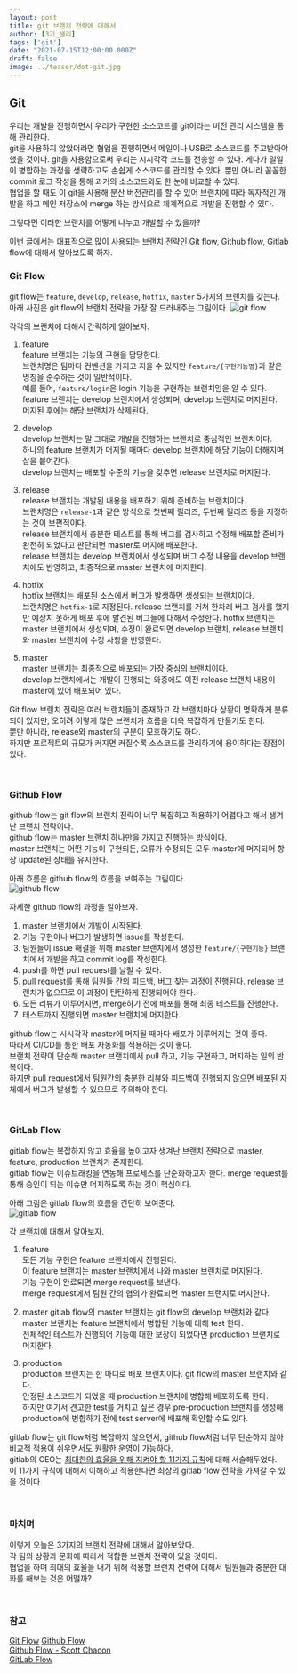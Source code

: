 ```yaml
---
layout: post  
title: git 브랜치 전략에 대해서  
author: [3기_샐리]  
tags: ['git']  
date: "2021-07-15T12:00:00.000Z"  
draft: false  
image: ../teaser/dot-git.jpg  
---
```


## Git

우리는 개발을 진행하면서 우리가 구현한 소스코드를 git이라는 버전 관리 시스템을 통해 관리한다.  
git을 사용하지 않았더라면 협업을 진행하면서 메일이나 USB로 소스코드를 주고받아야 했을 것이다.
git을 사용함으로써 우리는 시시각각 코드를 전송할 수 있다. 
게다가 일일이 병합하는 과정을 생략하고도 손쉽게 소스코드를 관리할 수 있다.
뿐만 아니라 꼼꼼한 commit 로그 작성을 통해 과거의 소스코드와도 한 눈에 비교할 수 있다.  
협업을 할 때도 이 git을 사용해 분산 버전관리를 할 수 있어 브랜치에 따라 독자적인 개발을 하고 메인 저장소에 merge 하는 방식으로 체계적으로 개발을 진행할 수 있다.

그렇다면 이러한 브랜치를 어떻게 나누고 개발할 수 있을까?

이번 글에서는 대표적으로 많이 사용되는 브랜치 전략인 Git flow, Github flow, Gitlab flow에 대해서 알아보도록 하자.

### Git Flow

git flow는 `feature`, `develop`, `release`, `hotfix`, `master` 5가지의 브랜치를 갖는다.  
아래 사진은 git flow의 브랜치 전략을 가장 잘 드러내주는 그림이다.
![git flow](https://user-images.githubusercontent.com/43775108/125800526-2ea36d8e-6262-4ba5-9ef0-af7845131d85.png)

각각의 브랜치에 대해서 간략하게 알아보자.

1. feature  
   feature 브랜치는 기능의 구현을 담당한다.  
   브랜치명은 팀마다 컨벤션을 가지고 지을 수 있지만 `feature/{구현기능명}`과 같은 명칭을 준수하는 것이 일반적이다.  
   예를 들어, `feature/login`은 login 기능을 구현하는 브랜치임을 알 수 있다.    
   feature 브랜치는 develop 브랜치에서 생성되며, develop 브랜치로 머지된다.  
   머지된 후에는 해당 브랜치가 삭제된다.

2. develop  
   develop 브랜치는 말 그대로 개발을 진행하는 브랜치로 중심적인 브랜치이다.  
   하나의 feature 브랜치가 머지될 때마다 develop 브랜치에 해당 기능이 더해지며 살을 붙여간다.  
   develop 브랜치는 배포할 수준의 기능을 갖추면 release 브랜치로 머지된다.

3. release  
   release 브랜치는 개발된 내용을 배포하기 위해 준비하는 브랜치이다.  
   브랜치명은 `release-1`과 같은 방식으로 첫번째 릴리즈, 두번째 릴리즈 등을 지정하는 것이 보편적이다.  
   release 브랜치에서 충분한 테스트를 통해 버그를 검사하고 수정해 배포할 준비가 완전히 되었다고 판단되면 master로 머지해 배포한다.    
   release 브랜치는 develop 브랜치에서 생성되며 버그 수정 내용을 develop 브랜치에도 반영하고, 최종적으로 master 브랜치에 머지한다.

4. hotfix  
   hotfix 브랜치는 배포된 소스에서 버그가 발생하면 생성되는 브랜치이다.  
   브랜치명은 `hotfix-1`로 지정된다. release 브랜치를 거쳐 한차례 버그 검사를 했지만 예상치 못하게 배포 후에 발견된 버그들에 대해서 수정한다.
   hotfix 브랜치는 master 브랜치에서 생성되며, 수정이 완료되면 develop 브랜치, release 브랜치와 master 브랜치에 수정 사항을 반영한다.  

5. master  
   master 브랜치는 최종적으로 배포되는 가장 중심의 브랜치이다.  
   develop 브랜치에서는 개발이 진행되는 와중에도 이전 release 브랜치 내용이 master에 있어 배포되어 있다.

Git flow 브랜치 전략은 여러 브랜치들이 존재하고 각 브랜치마다 상황이 명확하게 분류되어 있지만, 오히려 이렇게 많은 브랜치가 흐름을 더욱 복잡하게 만들기도 한다.  
뿐만 아니라, release와 master의 구분이 모호하기도 하다.  
하지만 프로젝트의 규모가 커지면 커질수록 소스코드를 관리하기에 용이하다는 장점이 있다.

<br>

### Github Flow

github flow는 git flow의 브랜치 전략이 너무 복잡하고 적용하기 어렵다고 해서 생겨난 브랜치 전략이다.  
github flow는 master 브랜치 하나만을 가지고 진행하는 방식이다.  
master 브랜치는 어떤 기능이 구현되든, 오류가 수정되든 모두 master에 머지되어 항상 update된 상태를 유지한다.

아래 흐름은 github flow의 흐름을 보여주는 그림이다.  
![github flow](https://user-images.githubusercontent.com/43775108/125813582-d1500c51-e1af-44e7-9f90-83901dfec03f.png)

자세한 github flow의 과정을 알아보자.

1. master 브랜치에서 개발이 시작된다.
2. 기능 구현이나 버그가 발생하면 issue를 작성한다.
3. 팀원들이 issue 해결을 위해 master 브랜치에서 생성한 `feature/{구현기능}` 브랜치에서 개발을 하고 commit log를 작성한다.
4. push를 하면 pull request를 날릴 수 있다.
5. pull request를 통해 팀원들 간의 피드백, 버그 찾는 과정이 진행된다. release 브랜치가 없으므로 이 과정이 탄탄하게 진행되어야 한다.
6. 모든 리뷰가 이루어지면, merge하기 전에 배포를 통해 최종 테스트를 진행한다.
7. 테스트까지 진행되면 master 브랜치에 머지한다.

github flow는 시시각각 master에 머지될 때마다 배포가 이루어지는 것이 좋다.  
따라서 CI/CD를 통한 배포 자동화를 적용하는 것이 좋다.  
브랜치 전략이 단순해 master 브랜치에서 pull 하고, 기능 구현하고, 머지하는 일의 반복이다.  
하지만 pull request에서 팀원간의 충분한 리뷰와 피드백이 진행되지 않으면 배포된 자체에서 버그가 발생할 수 있으므로 주의해야 한다.

<br>

### GitLab Flow

gitlab flow는 복잡하지 않고 효율을 높이고자 생겨난 브랜치 전략으로 master, feature, production 브랜치가 존재한다.  
gitlab flow는 이슈트래킹을 연동해 프로세스를 단순화하고자 한다. merge request를 통해 승인이 되는 이슈만 머지하도록 하는 것이 핵심이다.

아래 그림은 gitlab flow의 흐름을 간단히 보여준다.  
![gitlab flow](https://user-images.githubusercontent.com/43775108/125891998-ccba14fb-b15d-4259-8220-d11bc1b809f0.png)

각 브랜치에 대해서 알아보자.

1. feature  
   모든 기능 구현은 feature 브랜치에서 진행된다.  
   이 feature 브랜치는 master 브랜치에서 나와 master 브랜치로 머지된다.  
   기능 구현이 완료되면 merge request를 보낸다.  
   merge request에서 팀원 간의 협의가 완료되면 master 브랜치로 머지한다.

2. master gitlab flow의 master 브랜치는 git flow의 develop 브랜치와 같다.  
   master 브랜치는 feature 브랜치에서 병합된 기능에 대해 test 한다.  
   전체적인 테스트가 진행되어 기능에 대한 보장이 되었다면 production 브랜치로 머지한다.

3. production  
   production 브랜치는 한 마디로 배포 브랜치이다. git flow의 master 브랜치와 같다.  
   안정된 소스코드가 되었을 때 production 브랜치에 병합해 배포하도록 한다.  
   하지만 여기서 견고한 test를 거치고 싶은 경우 pre-production 브랜치를 생성해 production에 병합하기 전에 test server에 배포해 확인할 수도 있다.

gitlab flow는 git flow처럼 복잡하지 않으면서, github flow처럼 너무 단순하지 않아 비교적 적용이 쉬우면서도 원활한 운영이 가능하다.  
gitlab의 CEO는 [최대한의 효울을 위해 지켜야 할 11가지 규칙](https://about.gitlab.com/blog/2016/07/27/the-11-rules-of-gitlab-flow/)에 대해 서술해두었다.  
이 11가지 규칙에 대해서 이해하고 적용한다면 최상의 gitlab flow 전략을 가져갈 수 있을 것이다.  

<br>

### 마치며

이렇게 오늘은 3가지의 브랜치 전략에 대해서 알아보았다.  
각 팀의 상황과 문화에 따라서 적합한 브랜치 전략이 있을 것이다.  
협업을 하며 최대의 효율을 내기 위해 적용할 브랜치 전략에 대해서 팀원들과 충분한 대화를 해보는 것은 어떨까?

<br>

### 참고

[Git Flow](https://nvie.com/posts/a-successful-git-branching-model/)
[Github Flow](https://guides.github.com/introduction/flow/)  
[Github Flow - Scott Chacon](https://scottchacon.com/2011/08/31/github-flow.html)  
[GitLab Flow](https://about.gitlab.com/topics/version-control/what-is-gitlab-flow/)  

